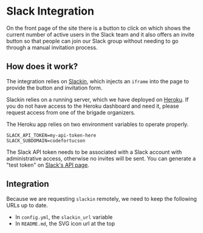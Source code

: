 # Slack Integration

On the front page of the site there is a button to click on
which shows the current number of active users in the Slack
team and it also offers an invite button so that people can
join our Slack group without needing to go through a manual
invitation process.

## How does it work?

The integration relies on [Slackin](https://github.com/rauchg/slackin),
which injects an `iframe` into the page to provide the button
and invitation form.

Slackin relies on a running server, which we have deployed on
[Heroku](https://dashboard.heroku.com/apps/codefortucson-slackin).
If you do not have access to the Heroku dashboard and need it,
please request access from one of the brigade organizers.

The Heroku app relies on two environment variables to operate properly.

```
SLACK_API_TOKEN=my-api-token-here
SLACK_SUBDOMAIN=codefortucson
```

The Slack API token needs to be associated with a Slack account
with administrative access, otherwise no invites will be sent.
You can generate a "test token" on [Slack's API page](https://api.slack.com/docs/oauth-test-tokens).

## Integration

Because we are requesting `slackin` remotely, we need to keep the
following URLs up to date.

 - In `config.yml`, the `slackin_url` variable
 - In `README.md`, the SVG icon url at the top
